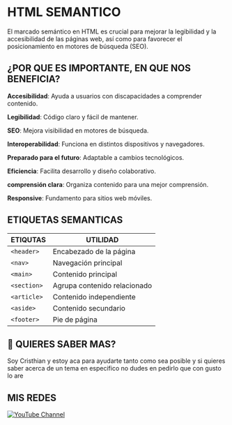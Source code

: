 # HTML SEMANTICO

El marcado semántico en HTML es crucial para mejorar la legibilidad y la accesibilidad de las páginas web, así como para favorecer el posicionamiento en motores de búsqueda (SEO).

## ¿POR QUE ES IMPORTANTE, EN QUE NOS BENEFICIA?

**Accesibilidad**: Ayuda a usuarios con discapacidades a comprender contenido.

**Legibilidad**: Código claro y fácil de mantener.

**SEO**: Mejora visibilidad en motores de búsqueda.

**Interoperabilidad**: Funciona en distintos dispositivos y navegadores.

**Preparado para el futuro**: Adaptable a cambios tecnológicos.

**Eficiencia**: Facilita desarrollo y diseño colaborativo.

**comprensión clara**: Organiza contenido para una mejor comprensión.

**Responsive**: Fundamento para sitios web móviles.

## ETIQUETAS SEMANTICAS

| ETIQUTAS    | UTILIDAD                     |
| ----------- | ---------------------------- |
| `<header>`  | Encabezado de la página      |
| `<nav>`     | Navegación principal         |
| `<main>`    | Contenido principal          |
| `<section>` | Agrupa contenido relacionado |
| `<article>` | Contenido independiente      |
| `<aside>`   | Contenido secundario         |
| `<footer>`  | Pie de página                |

## 🚀 QUIERES SABER MAS?

Soy Cristhian y estoy aca para ayudarte tanto como sea posible y si quieres saber acerca de un tema en especifico no dudes en pedirlo que con gusto lo are

## MIS REDES

[![YouTube Channel](https://img.shields.io/badge/YouTube-FF0000?style=for-the-badge&logo=youtube&logoColor=white)](https://www.youtube.com/channel/UCmk9Sn51VL8PQAGkiF8PyyA/)

